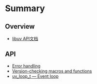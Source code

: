 # Summary

## Overview

* [libuv API文档](README.md)

## API

* [Error handling](ERROR.md)
* [Version-checking macros and functions](ban-ben-queren-hong-ji-han-657028-version-checking-macros-and-functions.md)
* [uv\_loop\_t — Event loop](uvloop-t-event-loop.md)

